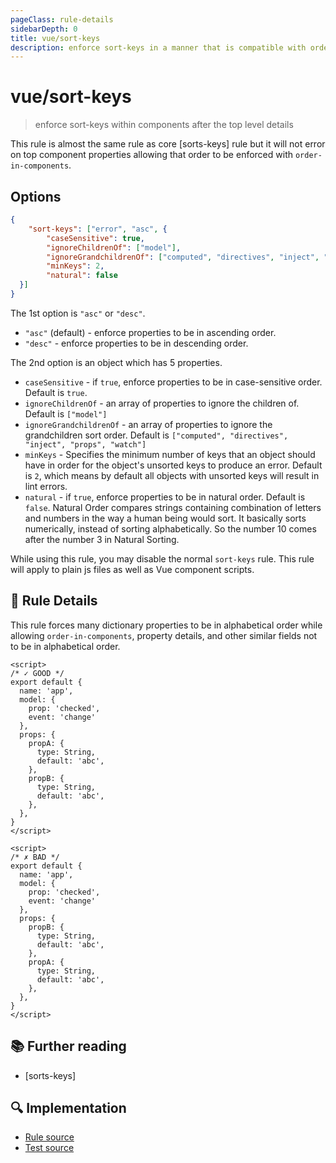 ```yaml
---
pageClass: rule-details
sidebarDepth: 0
title: vue/sort-keys
description: enforce sort-keys in a manner that is compatible with order-in-components
---
```

# vue/sort-keys
> enforce sort-keys within components after the top level details

This rule is almost the same rule as core [sorts-keys] rule but it will not error on top component properties allowing that order to be enforced with `order-in-components`.

## Options

```json
{
    "sort-keys": ["error", "asc", {
        "caseSensitive": true,
        "ignoreChildrenOf": ["model"],
        "ignoreGrandchildrenOf": ["computed", "directives", "inject", "props", "watch"],
        "minKeys": 2,
        "natural": false
  }]
}
```

The 1st option is `"asc"` or `"desc"`.

* `"asc"` (default) - enforce properties to be in ascending order.
* `"desc"` - enforce properties to be in descending order.

The 2nd option is an object which has 5 properties.

* `caseSensitive` - if `true`, enforce properties to be in case-sensitive order. Default is `true`.
* `ignoreChildrenOf` - an array of properties to ignore the children of.  Default is `["model"]`
* `ignoreGrandchildrenOf` - an array of properties to ignore the grandchildren sort order. Default is `["computed", "directives", "inject", "props", "watch"]`
* `minKeys` - Specifies the minimum number of keys that an object should have in order for the object's unsorted keys to produce an error. Default is `2`, which means by default all objects with unsorted keys will result in lint errors.
* `natural` - if `true`, enforce properties to be in natural order. Default is `false`. Natural Order compares strings containing combination of letters and numbers in the way a human being would sort. It basically sorts numerically, instead of sorting alphabetically. So the number 10 comes after the number 3 in Natural Sorting.

While using this rule, you may disable the normal `sort-keys` rule.  This rule will apply to plain js files as well as Vue component scripts.

## :book: Rule Details

This rule forces many dictionary properties to be in alphabetical order while allowing `order-in-components`, property details,
and other similar fields not to be in alphabetical order.

<eslint-code-block fix :rules="{'vue/sort-keys': ['error']}">

```vue
<script>
/* ✓ GOOD */
export default {
  name: 'app',
  model: {
    prop: 'checked',
    event: 'change'
  },
  props: {
    propA: {
      type: String,
      default: 'abc',
    },
    propB: {
      type: String,
      default: 'abc',
    },
  },
}
</script>
```

</eslint-code-block>

<eslint-code-block fix :rules="{'vue/sort-keys': ['error']}">

```vue
<script>
/* ✗ BAD */
export default {
  name: 'app',
  model: {
    prop: 'checked',
    event: 'change'
  },
  props: {
    propB: {
      type: String,
      default: 'abc',
    },
    propA: {
      type: String,
      default: 'abc',
    },
  },
}
</script>
```

</eslint-code-block>

## :books: Further reading

- [sorts-keys]

[sort-keys]: https://eslint.org/docs/rules/sort-keys

## :mag: Implementation

- [Rule source](https://github.com/vuejs/eslint-plugin-vue/blob/master/lib/rules/sort-keys.js)
- [Test source](https://github.com/vuejs/eslint-plugin-vue/blob/master/tests/lib/rules/sort-keys.js)
